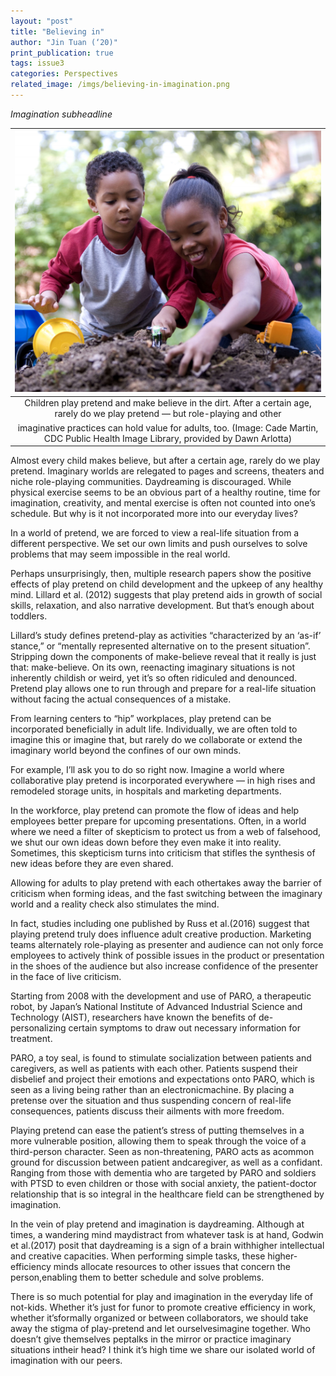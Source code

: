 ```yaml
---
layout: "post"
title: "Believing in"
author: "Jin Tuan (‘20)"
print_publication: true
tags: issue3
categories: Perspectives
related_image: /imgs/believing-in-imagination.png
---
```


*Imagination subheadline*

<!--excerpt-->

| ![](/imgs/believing-in-imagination.png) | 
|:--:| 
|Children play pretend and make believe in the dirt. After a certain age, rarely do we play pretend — but role-playing and other
imaginative practices can hold value for adults, too. (Image: Cade Martin, CDC Public Health Image Library, provided by Dawn Arlotta)|

Almost every child makes believe, but after a certain age, rarely do we play pretend. Imaginary worlds are relegated to pages and screens, theaters and niche role-playing communities. Daydreaming is discouraged. While physical exercise seems to be an obvious part of a healthy routine, time for imagination, creativity, and mental exercise is often not counted into one’s schedule. But why is it not incorporated more into our everyday lives? 

In a world of pretend, we are forced to view a real-life situation from a different perspective. We set our own limits and push ourselves to solve problems that may seem impossible in the real world. 

Perhaps unsurprisingly, then, multiple research papers show the positive effects of play pretend on child development and the upkeep of any healthy mind. Lillard et al. (2012) suggests that play pretend aids in growth of social skills, relaxation, and also narrative development. But that’s enough about toddlers. 

Lillard’s study defines pretend-play as activities “characterized by an ‘as-if’ stance,” or “mentally represented alternative on to the present situation”. Stripping down the components of make-believe reveal that it really is just that: make-believe. On its own, reenacting imaginary situations is not inherently childish or weird, yet it’s so often ridiculed and denounced. Pretend play allows one to run through and prepare for a real-life situation without facing the actual consequences of a mistake. 

From learning centers to “hip” workplaces, play pretend can be incorporated beneficially in adult life. Individually, we are often told to imagine this or imagine that, but rarely do we collaborate or extend the imaginary world beyond the confines of our own minds. 

For example, I’ll ask you to do so right now. Imagine a world where collaborative play pretend is incorporated everywhere — in high rises and remodeled storage units, in hospitals and marketing departments. 

In the workforce, play pretend can promote the flow of ideas and help employees better prepare for upcoming presentations. Often, in a world where we need a filter of skepticism to protect us from a web of falsehood, we shut our own ideas down before they even make it into reality. Sometimes, this skepticism turns into criticism that stifles the synthesis of new ideas before they are even shared. 

Allowing for adults to play pretend with each othertakes away the barrier of criticism when forming ideas, and the fast switching between the imaginary world and a reality check also stimulates the mind. 

In fact, studies including one published by Russ et al.(2016) suggest that playing pretend truly does influence adult creative production. Marketing teams alternately role-playing as presenter and audience can not only force employees to actively think of possible issues in the product or presentation in the shoes of the audience but also increase confidence of the presenter in the face of live criticism. 

Starting from 2008 with the development and use of PARO, a therapeutic robot, by Japan’s National Institute of Advanced Industrial Science and Technology (AIST), researchers have known the benefits of de-personalizing certain symptoms to draw out necessary information for treatment. 

PARO, a toy seal, is found to stimulate socialization between patients and caregivers, as well as patients with each other. Patients suspend their disbelief and project their emotions and expectations onto PARO, which is seen as a living being rather than an electronicmachine. By placing a pretense over the situation and thus suspending concern of real-life consequences, patients discuss their ailments with more freedom. 

Playing pretend can ease the patient’s stress of putting themselves in a more vulnerable position, allowing them to speak through the voice of a third-person character. Seen as non-threatening, PARO acts as acommon ground for discussion between patient andcaregiver, as well as a confidant. Ranging from those with dementia who are targeted by PARO and soldiers with PTSD to even children or those with social anxiety, the patient-doctor relationship that is so integral in the healthcare field can be strengthened by imagination. 

In the vein of play pretend and imagination is daydreaming. Although at times, a wandering mind maydistract from whatever task is at hand, Godwin et al.(2017) posit that daydreaming is a sign of a brain withhigher intellectual and creative capacities. When performing simple tasks, these higher-efficiency minds allocate resources to other issues that concern the person,enabling them to better schedule and solve problems. 

There is so much potential for play and imagination in the everyday life of not-kids. Whether it’s just for funor to promote creative efficiency in work, whether it’sformally organized or between collaborators, we should take away the stigma of play-pretend and let ourselvesimagine together. Who doesn’t give themselves peptalks in the mirror or practice imaginary situations intheir head? I think it’s high time we share our isolated world of imagination with our peers. 

